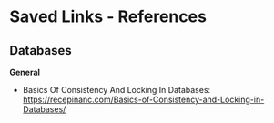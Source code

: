 # Saved Links - References

## **Databases**

**General**
- Basics Of Consistency And Locking In Databases: https://recepinanc.com/Basics-of-Consistency-and-Locking-in-Databases/
